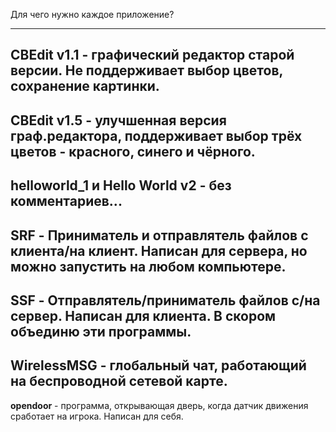 Для чего нужно каждое приложение?
***
**CBEdit v1.1** - графический редактор старой версии. Не поддерживает выбор цветов, сохранение картинки.
---
**CBEdit v1.5** - улучшенная версия граф.редактора, поддерживает выбор трёх цветов - красного, синего и чёрного.
---
**helloworld_1 и Hello World v2** - без комментариев...
---
**SRF** - Приниматель и отправлятель файлов с клиента/на клиент. Написан для сервера, но можно запустить на любом компьютере.
---
**SSF** - Отправлятель/приниматель файлов с/на сервер. Написан для клиента. В скором объединю эти программы.
---
**WirelessMSG** - глобальный чат, работающий на беспроводной сетевой карте.
---
**opendoor** - программа, открывающая дверь, когда датчик движения сработает на игрока. Написан для себя.
